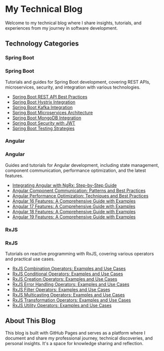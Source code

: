 # My Technical Blog

Welcome to my technical blog where I share insights, tutorials, and experiences from my journey in software development.

## Technology Categories

### Spring Boot
<div class="card">
  <div class="card-header">
    <h3>Spring Boot</h3>
  </div>
  <div class="card-body">
    <p>Tutorials and guides for Spring Boot development, covering REST APIs, microservices, security, and integration with various technologies.</p>
    <ul>
      <li><a href="spring-boot/posts/spring-boot-rest-api-best-practices.md">Spring Boot REST API Best Practices</a></li>
      <li><a href="spring-boot/posts/spring-boot-hystrix-integration.md">Spring Boot Hystrix Integration</a></li>
      <li><a href="spring-boot/posts/spring-boot-kafka-integration.md">Spring Boot Kafka Integration</a></li>
      <li><a href="spring-boot/posts/spring-boot-microservices-architecture.md">Spring Boot Microservices Architecture</a></li>
      <li><a href="spring-boot/posts/spring-boot-mongodb-integration.md">Spring Boot MongoDB Integration</a></li>
      <li><a href="spring-boot/posts/spring-boot-security-jwt.md">Spring Boot Security with JWT</a></li>
      <li><a href="spring-boot/posts/spring-boot-testing-strategies.md">Spring Boot Testing Strategies</a></li>
    </ul>
  </div>
</div>

### Angular
<div class="card">
  <div class="card-header">
    <h3>Angular</h3>
  </div>
  <div class="card-body">
    <p>Guides and tutorials for Angular development, including state management, component communication, performance optimization, and the latest features.</p>
    <ul>
      <li><a href="angular/posts/angular-ngrx-integration.md">Integrating Angular with NgRx: Step-by-Step Guide</a></li>
      <li><a href="angular/posts/angular-component-communication.md">Angular Component Communication: Patterns and Best Practices</a></li>
      <li><a href="angular/posts/angular-performance-optimization.md">Angular Performance Optimization: Techniques and Best Practices</a></li>
      <li><a href="angular/versions/angular-16-features.md">Angular 16 Features: A Comprehensive Guide with Examples</a></li>
      <li><a href="angular/versions/angular-17-features.md">Angular 17 Features: A Comprehensive Guide with Examples</a></li>
      <li><a href="angular/versions/angular-18-features.md">Angular 18 Features: A Comprehensive Guide with Examples</a></li>
      <li><a href="angular/versions/angular-19-features.md">Angular 19 Features: A Comprehensive Guide with Examples</a></li>
    </ul>
  </div>
</div>

### RxJS
<div class="card">
  <div class="card-header">
    <h3>RxJS</h3>
  </div>
  <div class="card-body">
    <p>Tutorials on reactive programming with RxJS, covering various operators and practical use cases.</p>
    <ul>
      <li><a href="rxjs/posts/rxjs-combination-operators.md">RxJS Combination Operators: Examples and Use Cases</a></li>
      <li><a href="rxjs/posts/rxjs-conditional-operators.md">RxJS Conditional Operators: Examples and Use Cases</a></li>
      <li><a href="rxjs/posts/rxjs-creation-operators.md">RxJS Creation Operators: Examples and Use Cases</a></li>
      <li><a href="rxjs/posts/rxjs-error-handling-operators.md">RxJS Error Handling Operators: Examples and Use Cases</a></li>
      <li><a href="rxjs/posts/rxjs-filter-operators.md">RxJS Filter Operators: Examples and Use Cases</a></li>
      <li><a href="rxjs/posts/rxjs-multicasting-operators.md">RxJS Multicasting Operators: Examples and Use Cases</a></li>
      <li><a href="rxjs/posts/rxjs-transformation-operators.md">RxJS Transformation Operators: Examples and Use Cases</a></li>
      <li><a href="rxjs/posts/rxjs-utility-operators.md">RxJS Utility Operators: Examples and Use Cases</a></li>
    </ul>
  </div>
</div>

## About This Blog

This blog is built with GitHub Pages and serves as a platform where I document and share my professional journey, technical discoveries, and personal insights. It's a space for knowledge sharing and reflection.
